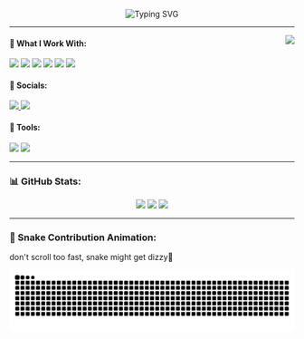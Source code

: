 <!-- Title Typing -->
<p align="center">
  <img src="https://readme-typing-svg.herokuapp.com?font=Caveat&size=40&pause=1000&color=7a9b57&center=true&vCenter=true&width=435&lines=Hi!+I'm+Nobu!" alt="Typing SVG" />
</p>

---

  <div>
    <img align="right" height="150" src="https://i.pinimg.com/originals/94/3a/3f/943a3f95936d66dc0c78fd445893431e.gif" />
  </div>

  <h4>🚀 What I Work With:</h4>

  <p>
    <img src="https://img.shields.io/badge/HTML5-E34F26?style=for-the-badge&logo=html5&logoColor=white"/>
    <img src="https://img.shields.io/badge/css3-%231572B6.svg?style=for-the-badge&logo=css3&logoColor=white"/>
    <img src="https://img.shields.io/badge/JavaScript-323330?style=for-the-badge&logo=javascript&logoColor=F7DF1E"/>
    <img src="https://img.shields.io/badge/php-%23777BB4.svg?style=for-the-badge&logo=php&logoColor=white"/>
    <img src="https://img.shields.io/badge/python-3670A0?style=for-the-badge&logo=python&logoColor=ffdd54"/>
    <img src="https://img.shields.io/badge/react-%2320232a.svg?style=for-the-badge&logo=react&logoColor=%2361DAFB"/>
  </p>

  <h4>📱 Socials:</h4>
  <p style="text-decoration: none;">
    <a href="https://www.tiktok.com/@mildrest._">
      <img src="https://img.shields.io/badge/TikTok-%23000000.svg?logo=TikTok&logoColor=white"/>
    </a>
    <a href="https://youtube.com/@powbu">
      <img src="https://img.shields.io/badge/YouTube-%23FF0000.svg?logo=YouTube&logoColor=white"/>
    </a>
  </p>

  <h4>🔧 Tools:</h4>
  <p>
    <img src="https://img.shields.io/badge/VS_Code-0078d7?style=for-the-badge&logo=visual%20studio%20code&logoColor=white"/>
    <img src="https://img.shields.io/badge/Git-F05032?style=for-the-badge&logo=git&logoColor=white"/>
  </p>
</div>

---

### 📊 GitHub Stats:

<div align="center">
  <img height="170" src="https://github-readme-stats.vercel.app/api?username=nbuuu-u&theme=gruvbox&hide_border=true&show_icons=true&"/>
  <img height="170" src="https://nirzak-streak-stats.vercel.app/?user=nbuuu-u&theme=gruvbox&hide_border=true"/>
  <img height="125" src="https://github-readme-stats.vercel.app/api/top-langs/?username=nbuuu-u&theme=gruvbox&hide_border=true&layout=compact"/>
</div>

---

### 🐍 Snake Contribution Animation:

<p>don't scroll too fast, snake might get dizzy🐍</p>

<p align="center">
  <img src="https://raw.githubusercontent.com/nbuuu-u/nbuuu-u/output/snake.svg" alt="Snake animation"/>
</p>
